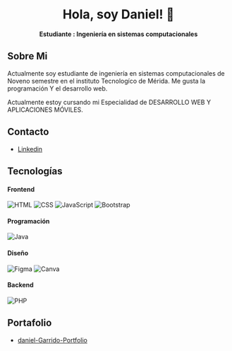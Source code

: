 

<!--
**Daniel-Garrido/Daniel-Garrido** is a ✨ _special_ ✨ repository because its `README.md` (this file) appears on your GitHub profile.

Here are some ideas to get you started:

- 🔭 I’m currently working on ...
- 🌱 I’m currently learning ...
- 👯 I’m looking to collaborate on ...
- 🤔 I’m looking for help with ...
- 💬 Ask me about ...
- 📫 How to reach me: ...
- 😄 Pronouns: ...
- ⚡ Fun fact: ...
-->

  <h1 align="center">  Hola, soy Daniel! 👋</h1>

<p align="center">
  <b>Estudiante : Ingeniería en sistemas computacionales </b>
</p>


## Sobre Mi 
Actualmente soy estudiante de ingeniería en sistemas computacionales de Noveno semestre en el instituto Tecnologíco de Mérida.
Me gusta la programación Y el desarrollo web.

Actualmente estoy cursando mi Especialidad de DESARROLLO WEB Y APLICACIONES MÓVILES. 

## Contacto 
* [Linkedin](https://www.linkedin.com/in/daniel-garrido-05138b225/)

## Tecnologías 
#### Frontend
![HTML](https://img.shields.io/badge/HTML5-E34F26?logo=html5&logoColor=white&style=flat)
![CSS](https://img.shields.io/badge/CSS3-1572B6?logo=css3&logoColor=white&style=flat)
![JavaScript](https://img.shields.io/badge/JavaScript-F7DF1E?logo=javascript&logoColor=black&style=flat)
![Bootstrap](https://img.shields.io/badge/Bootstrap-563D7C?logo=bootstrap&logoColor=white&style=flat)

#### Programación
 ![Java](https://img.shields.io/badge/Java-007396?logo=java&logoColor=white&style=flat)

#### Diseño 
 ![Figma](https://img.shields.io/badge/Figma-F24E1E?logo=figma&logoColor=white&style=flat)
 ![Canva](https://img.shields.io/badge/Canva-00C4CC?logo=canva&logoColor=white&style=flat)

#### Backend
 ![PHP](https://img.shields.io/badge/PHP-777BB4?logo=php&logoColor=white&style=flat)


## Portafolio
* [daniel-Garrido-Portfolio](https://daniel-garrido.github.io/) 
